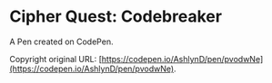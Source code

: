 # Cipher Quest: Codebreaker

A Pen created on CodePen.

Copyright original URL: [https://codepen.io/AshlynD/pen/pvodwNe](https://codepen.io/AshlynD/pen/pvodwNe).


